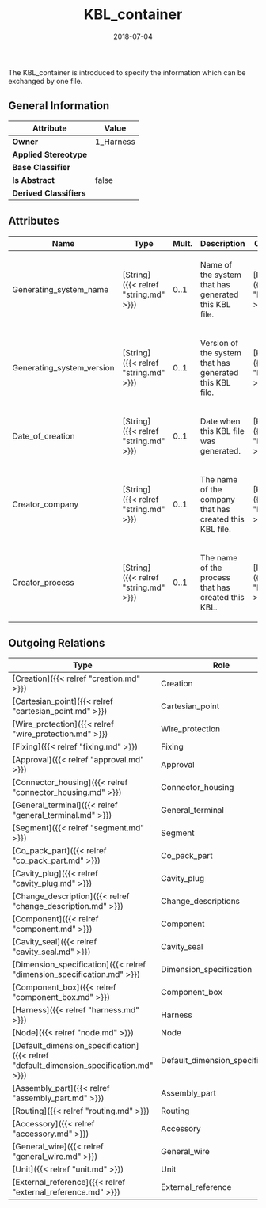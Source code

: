 ﻿---
title: KBL_container
toc: false
type: specs
date: "2018-07-04"
draft: false
specification: KBL
version: 2.5
documentType: "Recommendation"
elementType: Class
classes:
  - KBL_container
menu_name: kbl-2.5
---
<p>The KBL_container is introduced to specify the information which can be exchanged by one file.</p>

## General Information

| Attribute               | Value |
|-------------------------|-------|
| **Owner**               | 1_Harness |
| **Applied Stereotype**  |   |
| **Base Classifier**     |   |
| **Is Abstract**         | false |
| **Derived Classifiers** |   |

## Attributes
|  Name  |  Type  |  Mult.  |  Description  |  Owning Classifier  |
|--------|--------|---------|---------------|--------------|
|Generating_system_name | [String]({{< relref "string.md" >}}) | 0..1 | <p> Name of the system that has generated this KBL file.      </p> | [KBL_container]({{< relref "kbl_container.md" >}}) |
|Generating_system_version | [String]({{< relref "string.md" >}}) | 0..1 | <p> Version of the system that has generated this KBL file.      </p> | [KBL_container]({{< relref "kbl_container.md" >}}) |
|Date_of_creation | [String]({{< relref "string.md" >}}) | 0..1 | <p> Date when this KBL file was generated.      </p> | [KBL_container]({{< relref "kbl_container.md" >}}) |
|Creator_company | [String]({{< relref "string.md" >}}) | 0..1 | <p> The name of the company that has created this KBL file.      </p> | [KBL_container]({{< relref "kbl_container.md" >}}) |
|Creator_process | [String]({{< relref "string.md" >}}) | 0..1 | <p> The name of the process that has created this KBL.      </p> | [KBL_container]({{< relref "kbl_container.md" >}}) |

## Outgoing Relations
|    Type  |   Role   |   Mult.   |   Mult.   |   Description   |
|----------|----------|-----------|-----------|-----------------|
| [Creation]({{< relref "creation.md" >}}) | Creation | 0..* | 1 |  |
| [Cartesian_point]({{< relref "cartesian_point.md" >}}) | Cartesian_point | 0..* | 1 |  |
| [Wire_protection]({{< relref "wire_protection.md" >}}) | Wire_protection | 0..* | 1 |  |
| [Fixing]({{< relref "fixing.md" >}}) | Fixing | 0..* | 1 |  |
| [Approval]({{< relref "approval.md" >}}) | Approval | 0..* | 1 |  |
| [Connector_housing]({{< relref "connector_housing.md" >}}) | Connector_housing | 0..* | 1 |  |
| [General_terminal]({{< relref "general_terminal.md" >}}) | General_terminal | 0..* | 1 |  |
| [Segment]({{< relref "segment.md" >}}) | Segment | 0..* | 1 |  |
| [Co_pack_part]({{< relref "co_pack_part.md" >}}) | Co_pack_part | 0..* | 1 |  |
| [Cavity_plug]({{< relref "cavity_plug.md" >}}) | Cavity_plug | 0..* | 1 |  |
| [Change_description]({{< relref "change_description.md" >}}) | Change_descriptions | 0..* | 1 |  |
| [Component]({{< relref "component.md" >}}) | Component | 0..* | 1 |  |
| [Cavity_seal]({{< relref "cavity_seal.md" >}}) | Cavity_seal | 0..* | 1 |  |
| [Dimension_specification]({{< relref "dimension_specification.md" >}}) | Dimension_specification | 0..* | 1 |  |
| [Component_box]({{< relref "component_box.md" >}}) | Component_box | 0..* |  |  |
| [Harness]({{< relref "harness.md" >}}) | Harness | 0..1 | 1 |  |
| [Node]({{< relref "node.md" >}}) | Node | 0..* | 1 |  |
| [Default_dimension_specification]({{< relref "default_dimension_specification.md" >}}) | Default_dimension_specification | 0..* | 1 |  |
| [Assembly_part]({{< relref "assembly_part.md" >}}) | Assembly_part | 0..* | 1 |  |
| [Routing]({{< relref "routing.md" >}}) | Routing | 0..* | 1 |  |
| [Accessory]({{< relref "accessory.md" >}}) | Accessory | 0..* | 1 |  |
| [General_wire]({{< relref "general_wire.md" >}}) | General_wire | 0..* | 1 |  |
| [Unit]({{< relref "unit.md" >}}) | Unit | 0..* | 1 |  |
| [External_reference]({{< relref "external_reference.md" >}}) | External_reference | 0..* | 1 |  |
